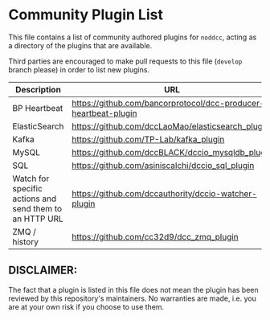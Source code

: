 # Community Plugin List

This file contains a list of community authored plugins for `noddcc`, acting as a directory of the plugins that are available.

Third parties are encouraged to make pull requests to this file (`develop` branch please) in order to list new plugins.

| Description | URL |
| ----------- | --- |
| BP Heartbeat  | https://github.com/bancorprotocol/dcc-producer-heartbeat-plugin |
| ElasticSearch | https://github.com/dccLaoMao/elasticsearch_plugin |
| Kafka | https://github.com/TP-Lab/kafka_plugin |
| MySQL | https://github.com/dccBLACK/dccio_mysqldb_plugin |
| SQL | https://github.com/asiniscalchi/dccio_sql_plugin |
| Watch for specific actions and send them to an HTTP URL | https://github.com/dccauthority/dccio-watcher-plugin |
| ZMQ / history | https://github.com/cc32d9/dcc_zmq_plugin |

## DISCLAIMER:

The fact that a plugin is listed in this file does not mean the plugin has been reviewed by this repository's maintainers.  No warranties are made, i.e. you are at your own risk if you choose to use them.
